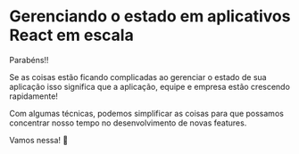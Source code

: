 # Gerenciando o estado em aplicativos React em escala

Parabéns!!

Se as coisas estão ficando complicadas ao gerenciar o estado de sua aplicação
isso significa que a aplicação, equipe e empresa estão crescendo rapidamente!

Com algumas técnicas, podemos simplificar as coisas para que possamos
concentrar nosso tempo no desenvolvimento de novas features.

Vamos nessa! 💪